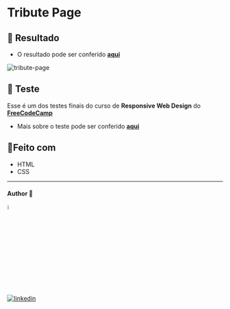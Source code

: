 # Tribute Page

## 🎨 Resultado

- O resultado pode ser conferido [**aqui**](https://tribute-page-wine.vercel.app/)


![tribute-page](https://user-images.githubusercontent.com/97068163/158276813-17ea06d5-ba07-4131-a83d-6932c005faa0.png)

## 📝 Teste

Esse é um dos testes finais do curso de **Responsive Web Design** do [**FreeCodeCamp**](https://www.freecodecamp.org/)

- Mais sobre o teste pode ser conferido [**aqui**](https://www.freecodecamp.org/learn/responsive-web-design/responsive-web-design-projects/build-a-tribute-page)

## 🔨Feito com

- HTML
- CSS

---

#### Author 👷

<img src="https://user-images.githubusercontent.com/97068163/149033991-781bf8b6-4beb-445a-913c-f05a76a28bfc.png" width="5%" alt="caricatura do autor desse repositório"/>

[![linkedin](https://img.shields.io/badge/LinkedIn-0077B5?style=for-the-badge&logo=linkedin&logoColor=white)](https://www.linkedin.com/in/araujocode/)
